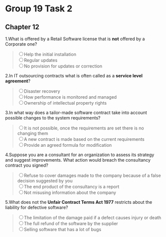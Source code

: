 Group 19 Task 2
===
Chapter 12
---

1.What is offered by a Retail Software license that is **not** offered by a Corporate one?  

 
 
><input type="radio" name="A1"/><label>Help the initial installation</label>  
><input type="radio" name="A1"/><label>Regular updates </label>   
><input type="radio" name="A1"/><label>No provision for updates or correction</label>   
  
2.In IT outsourcing contracts what is often called as a **service level agreement**?

><input type="radio" name="A2"/><label>Disaster recovery </label>  
><input type="radio" name="A2"/><label>How performance is monitored and managed</label>  
><input type="radio" name="A2"/><label>Ownership of intellectual property rights  

3.In what way does a tailor-made software contract take into account possible changes to the system requirements?

 ><input type="radio" name="A3"/><label>It is not possible, once the requirements are set there is no changing them</label>  
><input type="radio" name="A3"/><label>A new contract is made based on the current requirements</label>  
><input type="radio" name="A3"/><label>Provide an agreed formula for modification</label>

4.Suppose you are a consultant for an organization to assess its strategy and suggest improvements. What action would breach the consultancy contract you signed?

 ><input type="radio" name="A4"/><label>Refuse to cover damages made to the company because of a false decision suggested by you</label>  
><input type="radio" name="A4"/><label>The end product of the consultancy is a report</label>  
><input type="radio" name="A4"/><label>Not misusing information about the company</label>

5.What does not the **Unfair Contract Terms Act 1977** restricts about the liability for defective software?

	
 ><input type="radio" name="A5"/><label>The limitation of the damage paid if a defect causes injury or death</label>  
><input type="radio" name="A5"/><label>The full refund of the software by the supplier</label>  
><input type="radio" name="A5"/><label>Selling software that has a lot of bugs</label>
